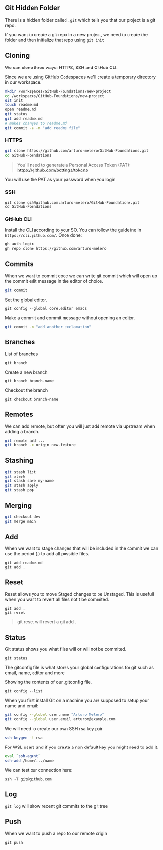 ## Git Hidden Folder

There is a hidden folder called `.git` which tells you that our project is a git repo.

If you want to create a git repo in a new project, we need to create the folder and then initialize that repo using `git init`

## Cloning

We can clone three ways: HTTPS, SSH and GitHub CLI.

Since we are using GitHub Codespaces we'll create a temporary directory in our workspace.

```sh
mkdir /workspaces/GitHub-Foundations/new-project
cd /workspaces/GitHub-Foundations/new-project
git init
touch readme.md
open readme.md
git status
git add readme.md
# makes changes to readme.md
git commit -a -m "add readme file"
```

### HTTPS

```sh
git clone https://github.com/arturo-melero/GitHub-Foundations.git
cd GitHub-Foundations
```

> You'll need to generate a Personal Access Token (PAT):
https://github.com/settings/tokens

You will use the PAT as your password when you login

### SSH

```ssh
git clone git@github.com:arturo-melero/GitHub-Foundations.git
cd GitHub-Foundations
```

### GitHub CLI

Install the CLI according to your SO. You can follow the guideline in `https://cli.github.com/`. Once done:
```sh
gh auth login
gh repo clone https://github.com/arturo-melero
```

## Commits

When we want to commit code we can write git commit which will open up the commit edit message in the editor of choice.

```sh
git commit
```

Set the global editor.
```
git config --global core.editor emacs
```

Make a commit and commit message without opening an editor.
```sh
git commit -m "add another exclamation"
```

## Branches

List of branches
```
git branch
```

Create a new branch
```
git branch branch-name
```

Checkout the branch
```
git checkout branch-name
```

## Remotes

We can add remote, but often you will just add remote via upstream when adding a branch.

```sh
git remote add ...
git branch -u origin new-feature
```

## Stashing

```sh
git stash list
git stash
git stash save my-name
git stash apply
git stash pop
```


## Merging

```sh
git checkout dev
git merge main
```

## Add

When we want to stage changes that will be included in the commit we can use the period (.) to add all possible files.

```
git add readme.md
git add .
```

## Reset

Reset allows you to move Staged changes to be Unstaged.
This is usefull when you want to revert all files not t be commited.

```
git add .
git reset
```
> git reset will revert a git add .

## Status

Git status shows you what files will or will not be commited.

```
git status
```

The gitconfig file is what stores your global configurations for git such as email, name, editor and more.

Showing the contents of our .gitconfig file.
```
git config --list
```

When you first install Git on a machine you are supposed to setup your name and email:

```sh
git config --global user.name "Arturo Melero"
git config --global user.email arturom@example.com
```

We will need to create our own SSH rsa key pair

```sh
ssh-keygen -t rsa
```

For WSL users and if you create a non default key you might need to add it.

```sh
eval `ssh-agent`
ssh-add /home/.../name
```

We can test our connection here:
```
ssh -T git@github.com
```

## Log

`git log` will show recent git commits to the git tree

## Push

When we want to push a repo to our remote origin

```
git push
```